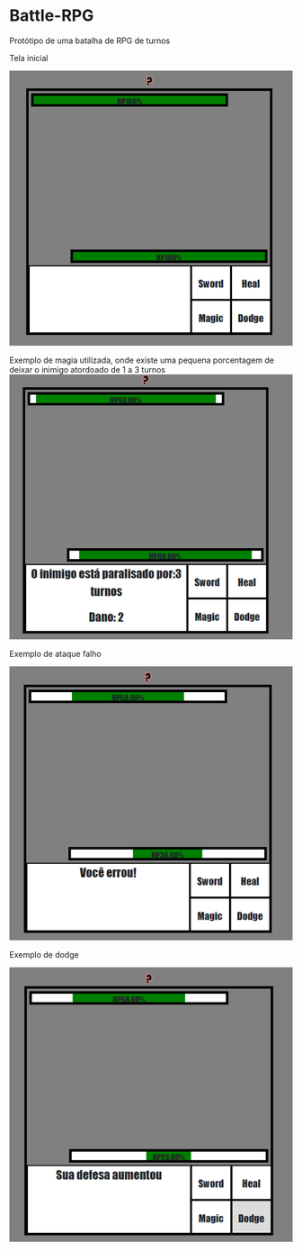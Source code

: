 # Battle-RPG
Protótipo de uma batalha de RPG de turnos

Tela inicial

![tela](imgs/tela.png)


Exemplo de magia utilizada, onde existe uma pequena porcentagem de deixar o inimigo atordoado de 1 a 3 turnos
![magia](imgs/magia.png)


Exemplo de ataque falho

![atk](imgs/Atk.png)


Exemplo de dodge

![dodge](imgs/dodge.png)

